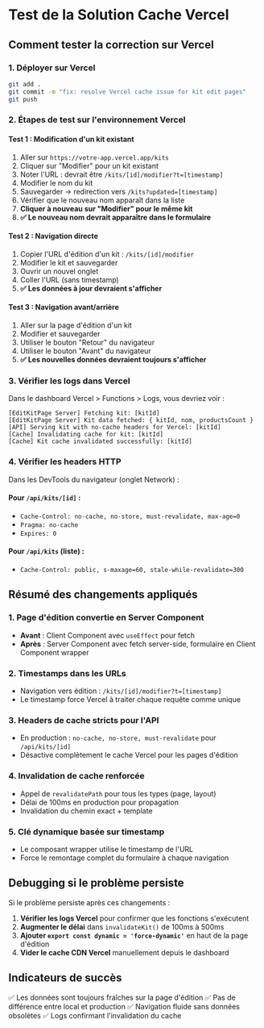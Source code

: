 # Test de la Solution Cache Vercel

## Comment tester la correction sur Vercel

### 1. Déployer sur Vercel
```bash
git add .
git commit -m "fix: resolve Vercel cache issue for kit edit pages"
git push
```

### 2. Étapes de test sur l'environnement Vercel

#### Test 1 : Modification d'un kit existant
1. Aller sur `https://votre-app.vercel.app/kits`
2. Cliquer sur "Modifier" pour un kit existant
3. Noter l'URL : devrait être `/kits/[id]/modifier?t=[timestamp]`
4. Modifier le nom du kit
5. Sauvegarder → redirection vers `/kits?updated=[timestamp]`
6. Vérifier que le nouveau nom apparaît dans la liste
7. **Cliquer à nouveau sur "Modifier" pour le même kit**
8. **✅ Le nouveau nom devrait apparaître dans le formulaire**

#### Test 2 : Navigation directe
1. Copier l'URL d'édition d'un kit : `/kits/[id]/modifier`
2. Modifier le kit et sauvegarder
3. Ouvrir un nouvel onglet
4. Coller l'URL (sans timestamp)
5. **✅ Les données à jour devraient s'afficher**

#### Test 3 : Navigation avant/arrière
1. Aller sur la page d'édition d'un kit
2. Modifier et sauvegarder
3. Utiliser le bouton "Retour" du navigateur
4. Utiliser le bouton "Avant" du navigateur
5. **✅ Les nouvelles données devraient toujours s'afficher**

### 3. Vérifier les logs dans Vercel

Dans le dashboard Vercel > Functions > Logs, vous devriez voir :

```
[EditKitPage Server] Fetching kit: [kitId]
[EditKitPage Server] Kit data fetched: { kitId, nom, productsCount }
[API] Serving kit with no-cache headers for Vercel: [kitId]
[Cache] Invalidating cache for kit: [kitId]
[Cache] Kit cache invalidated successfully: [kitId]
```

### 4. Vérifier les headers HTTP

Dans les DevTools du navigateur (onglet Network) :

#### Pour `/api/kits/[id]` :
- `Cache-Control: no-cache, no-store, must-revalidate, max-age=0`
- `Pragma: no-cache`
- `Expires: 0`

#### Pour `/api/kits` (liste) :
- `Cache-Control: public, s-maxage=60, stale-while-revalidate=300`

## Résumé des changements appliqués

### 1. Page d'édition convertie en Server Component
- **Avant** : Client Component avec `useEffect` pour fetch
- **Après** : Server Component avec fetch server-side, formulaire en Client Component wrapper

### 2. Timestamps dans les URLs
- Navigation vers édition : `/kits/[id]/modifier?t=[timestamp]`
- Le timestamp force Vercel à traiter chaque requête comme unique

### 3. Headers de cache stricts pour l'API
- En production : `no-cache, no-store, must-revalidate` pour `/api/kits/[id]`
- Désactive complètement le cache Vercel pour les pages d'édition

### 4. Invalidation de cache renforcée
- Appel de `revalidatePath` pour tous les types (page, layout)
- Délai de 100ms en production pour propagation
- Invalidation du chemin exact + template

### 5. Clé dynamique basée sur timestamp
- Le composant wrapper utilise le timestamp de l'URL
- Force le remontage complet du formulaire à chaque navigation

## Debugging si le problème persiste

Si le problème persiste après ces changements :

1. **Vérifier les logs Vercel** pour confirmer que les fonctions s'exécutent
2. **Augmenter le délai** dans `invalidateKit()` de 100ms à 500ms
3. **Ajouter `export const dynamic = 'force-dynamic'`** en haut de la page d'édition
4. **Vider le cache CDN Vercel** manuellement depuis le dashboard

## Indicateurs de succès

✅ Les données sont toujours fraîches sur la page d'édition
✅ Pas de différence entre local et production
✅ Navigation fluide sans données obsolètes
✅ Logs confirmant l'invalidation du cache